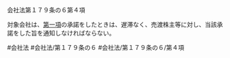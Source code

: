 会社法第１７９条の６第４項

対象会社は、[第一項](会社法＿＿＿＿第１７９条の６第１項)の承諾をしたときは、遅滞なく、売渡株主等に対し、当該承諾をした旨を通知しなければならない。

#会社法
#会社法/第１７９条の６
#会社法/第１７９条の６/第４項
